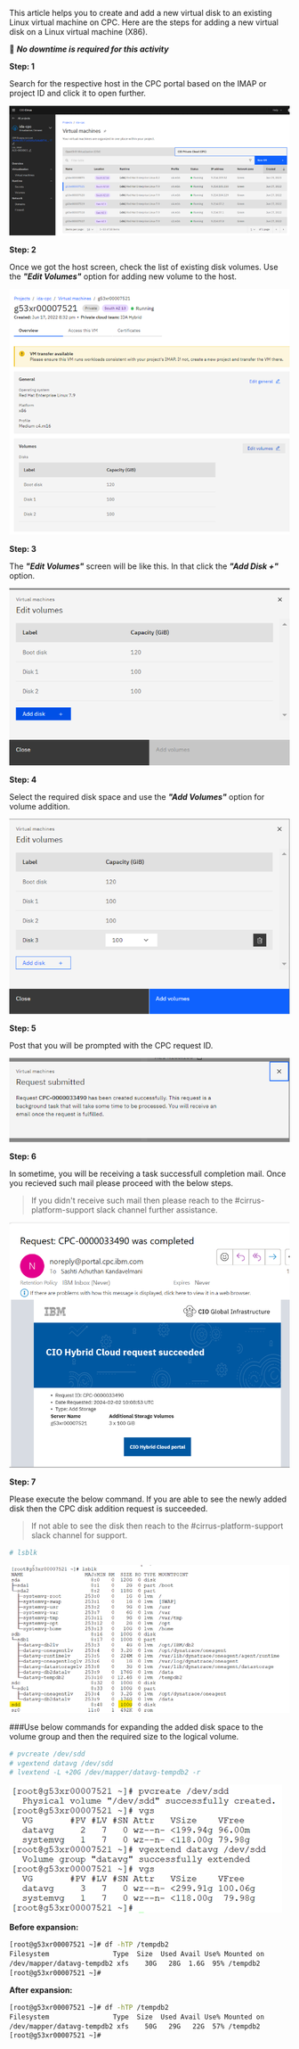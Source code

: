 This article helps you to create and add a new virtual disk to an existing Linux virtual machine on CPC. Here are the steps for adding a new virtual disk on a Linux virtual machine (X86).  


📌  ***No downtime is required for this activity***


**Step: 1**

Search for the respective host in the CPC portal based on the IMAP or project ID and click it to open further. 

![pic3](Picture1.png)

**Step: 2**

Once we got the host screen, check the list of existing disk volumes. Use the ***"Edit Volumes"*** option for adding new volume to the host.

![pic3](Picture2.png)

**Step: 3**

The ***"Edit Volumes"*** screen will be like this. In that click the ***"Add Disk +"*** option.

![pic3](Picture3.png)

**Step: 4**

Select the required disk space and use the ***"Add Volumes"*** option for volume addition.

![pic3](Picture4.png)

**Step: 5**

Post that you will be prompted with the CPC request ID.

![pic3](Picture5.png)

**Step: 6**

In sometime, you will be receiving a task successfull completion mail. Once you recieved such mail please proceed with the below steps.
  
  > If you didn't receive such mail then please reach to the #cirrus-platform-support slack channel further assistance.

![pic3](Picture6.png)

**Step: 7**

Please execute the below command. If you are able to see the newly added disk then the CPC disk addition request is succeeded. 

 > If not able to see the disk then reach to the #cirrus-platform-support slack channel for support.

```bash
# lsblk
```
![pic3](Picture7.png)

###Use below commands for expanding the added disk space to the volume group and then the required size to the logical volume.
```bash
# pvcreate /dev/sdd
# vgextend datavg /dev/sdd
# lvextend -L +20G /dev/mapper/datavg-tempdb2 -r
```
![pic3](Picture8.png)

**Before expansion:**
```bash
[root@g53xr00007521 ~]# df -hTP /tempdb2
Filesystem                Type  Size  Used Avail Use% Mounted on
/dev/mapper/datavg-tempdb2 xfs    30G   28G  1.6G  95% /tempdb2
[root@g53xr00007521 ~]# 
```
**After expansion:**
```bash
[root@g53xr00007521 ~]# df -hTP /tempdb2
Filesystem                Type  Size  Used Avail Use% Mounted on
/dev/mapper/datavg-tempdb2 xfs    50G   29G   22G  57% /tempdb2
[root@g53xr00007521 ~]#
```